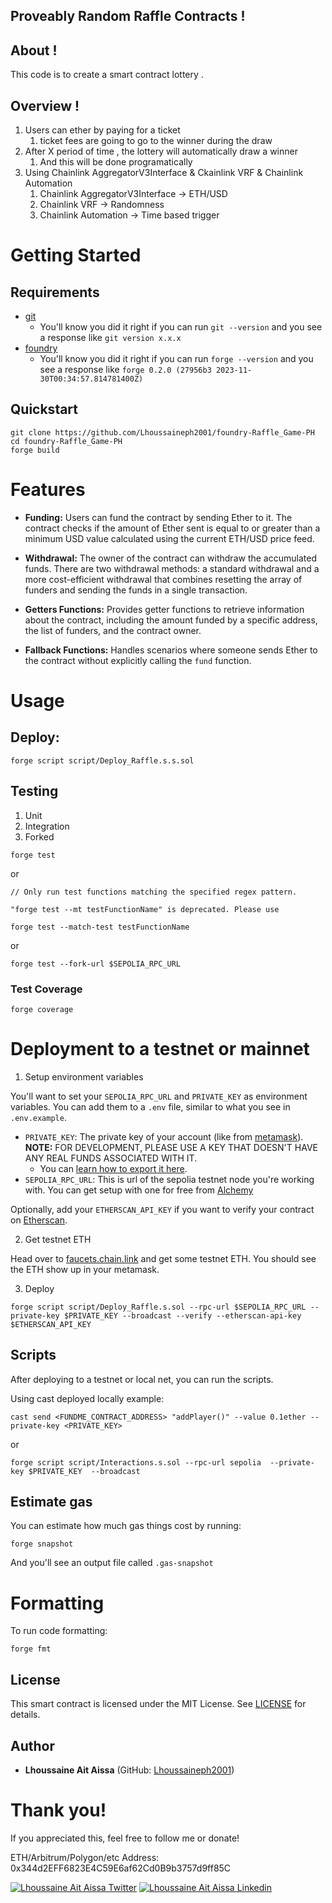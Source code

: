 ## Proveably Random Raffle Contracts !

## About !

  This code is to create a smart contract lottery .

## Overview !

 1. Users can ether by paying for a ticket
    1. ticket fees are going to go to the winner during the draw 
 2. After X period of time , the lottery will automatically draw a winner
    1. And this will be done programatically 
 3. Using Chainlink AggregatorV3Interface & Ckainlink VRF & Chainlink Automation
    1. Chainlink AggregatorV3Interface -> ETH/USD
    2. Chainlink VRF -> Randomness
    3. Chainlink Automation -> Time based trigger

# Getting Started

## Requirements

- [git](https://git-scm.com/book/en/v2/Getting-Started-Installing-Git)
  - You'll know you did it right if you can run `git --version` and you see a response like `git version x.x.x`
- [foundry](https://getfoundry.sh/)
  - You'll know you did it right if you can run `forge --version` and you see a response like `forge 0.2.0 (27956b3 2023-11-30T00:34:57.814781400Z)`


## Quickstart

```
git clone https://github.com/Lhoussaineph2001/foundry-Raffle_Game-PH
cd foundry-Raffle_Game-PH
forge build
```

# Features

- **Funding:** Users can fund the contract by sending Ether to it. The contract checks if the amount of Ether sent is equal to or greater than a minimum USD value calculated using the current ETH/USD price feed.

- **Withdrawal:** The owner of the contract can withdraw the accumulated funds. There are two withdrawal methods: a standard withdrawal and a more cost-efficient withdrawal that combines resetting the array of funders and sending the funds in a single transaction.

- **Getters Functions:** Provides getter functions to retrieve information about the contract, including the amount funded by a specific address, the list of funders, and the contract owner.

- **Fallback Functions:** Handles scenarios where someone sends Ether to the contract without explicitly calling the `fund` function.

# Usage

## Deploy:

```
forge script script/Deploy_Raffle.s.s.sol
```

## Testing

1. Unit
2. Integration
3. Forked


```
forge test
```

or 

```
// Only run test functions matching the specified regex pattern.

"forge test --mt testFunctionName" is deprecated. Please use 

forge test --match-test testFunctionName
```

or

```
forge test --fork-url $SEPOLIA_RPC_URL
```

### Test Coverage

```
forge coverage
```


# Deployment to a testnet or mainnet

1. Setup environment variables

You'll want to set your `SEPOLIA_RPC_URL` and `PRIVATE_KEY` as environment variables. You can add them to a `.env` file, similar to what you see in `.env.example`.

- `PRIVATE_KEY`: The private key of your account (like from [metamask](https://metamask.io/)). **NOTE:** FOR DEVELOPMENT, PLEASE USE A KEY THAT DOESN'T HAVE ANY REAL FUNDS ASSOCIATED WITH IT.
  - You can [learn how to export it here](https://metamask.zendesk.com/hc/en-us/articles/360015289632-How-to-Export-an-Account-Private-Key).
- `SEPOLIA_RPC_URL`: This is url of the sepolia testnet node you're working with. You can get setup with one for free from [Alchemy](https://alchemy.com/?a=673c802981)

Optionally, add your `ETHERSCAN_API_KEY` if you want to verify your contract on [Etherscan](https://etherscan.io/).

2. Get testnet ETH

Head over to [faucets.chain.link](https://faucets.chain.link/) and get some testnet ETH. You should see the ETH show up in your metamask.

3. Deploy

```
forge script script/Deploy_Raffle.s.sol --rpc-url $SEPOLIA_RPC_URL --private-key $PRIVATE_KEY --broadcast --verify --etherscan-api-key $ETHERSCAN_API_KEY
```

## Scripts

After deploying to a testnet or local net, you can run the scripts. 

Using cast deployed locally example: 

```
cast send <FUNDME_CONTRACT_ADDRESS> "addPlayer()" --value 0.1ether --private-key <PRIVATE_KEY>
```

or

```
forge script script/Interactions.s.sol --rpc-url sepolia  --private-key $PRIVATE_KEY  --broadcast
```

## Estimate gas

You can estimate how much gas things cost by running:

```
forge snapshot
```

And you'll see an output file called `.gas-snapshot`


# Formatting


To run code formatting:
```
forge fmt
```



## License

This smart contract is licensed under the MIT License. See [LICENSE](LICENSE) for details.

## Author

- **Lhoussaine Ait Aissa** (GitHub: [Lhoussaineph2001](https://github.com/Lhoussaineph2001))


# Thank you!

If you appreciated this, feel free to follow me or donate!

ETH/Arbitrum/Polygon/etc Address: 0x344d2EFF6823E4C59E6af62Cd0B9b3757d9ff85C

[![Lhoussaine Ait Aissa Twitter](https://img.shields.io/badge/Twitter-1DA1F2?style=for-the-badge&logo=twitter&logoColor=white)](https://twitter.com/lhoussaineph)
[![Lhoussaine Ait Aissa Linkedin](https://img.shields.io/badge/LinkedIn-0077B5?style=for-the-badge&logo=linkedin&logoColor=white)](https://www.linkedin.com/in/lhoussaine-ait-aissa/)


